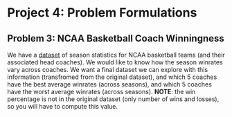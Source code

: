 # Project 4: Problem Formulations

## Problem 3: NCAA Basketball Coach Winningness

We have a [dataset]("data/ncaa-team-data.csv") of season statistics for NCAA basketball teams (and their associated head coaches). We would like to know how the season winrates vary across coaches. We want a final dataset we can explore with this information (transfromed from the original dataset), and which 5 coaches have the best average winrates (across seasons), and which 5 coaches have the worst average winrates (across seasons). **NOTE**: the win percentage is not in the original dataset (only number of wins and losses), so you will have to compute this value.